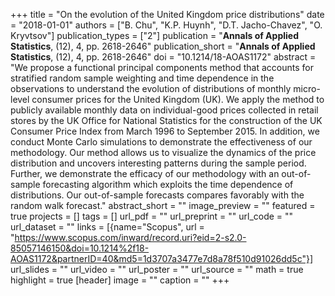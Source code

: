 +++
title = "On the evolution of the United Kingdom price distributions"
date = "2018-01-01"
authors = ["B. Chu", "K.P. Huynh", "D.T. Jacho-Chavez", "O. Kryvtsov"]
publication_types = ["2"]
publication = "**Annals of Applied Statistics**, (12), 4, pp. 2618-2646"
publication_short = "**Annals of Applied Statistics**, (12), 4, pp. 2618-2646"
doi = "10.1214/18-AOAS1172"
abstract = "We propose a functional principal components method that accounts for stratified random sample weighting and time dependence in the observations to understand the evolution of distributions of monthly micro-level consumer prices for the United Kingdom (UK). We apply the method to publicly available monthly data on individual-good prices collected in retail stores by the UK Office for National Statistics for the construction of the UK Consumer Price Index from March 1996 to September 2015. In addition, we conduct Monte Carlo simulations to demonstrate the effectiveness of our methodology. Our method allows us to visualize the dynamics of the price distribution and uncovers interesting patterns during the sample period. Further, we demonstrate the efficacy of our methodology with an out-of-sample forecasting algorithm which exploits the time dependence of distributions. Our out-of-sample forecasts compares favorably with the random walk forecast."
abstract_short = ""
image_preview = ""
featured = true
projects = []
tags = []
url_pdf = ""
url_preprint = ""
url_code = ""
url_dataset = ""
links = [{name="Scopus", url = "https://www.scopus.com/inward/record.uri?eid=2-s2.0-85057146150&doi=10.1214%2f18-AOAS1172&partnerID=40&md5=1d3707a3477e7d8a78f510d91026dd5c"}]
url_slides = ""
url_video = ""
url_poster = ""
url_source = ""
math = true
highlight = true
[header]
image = ""
caption = ""
+++
